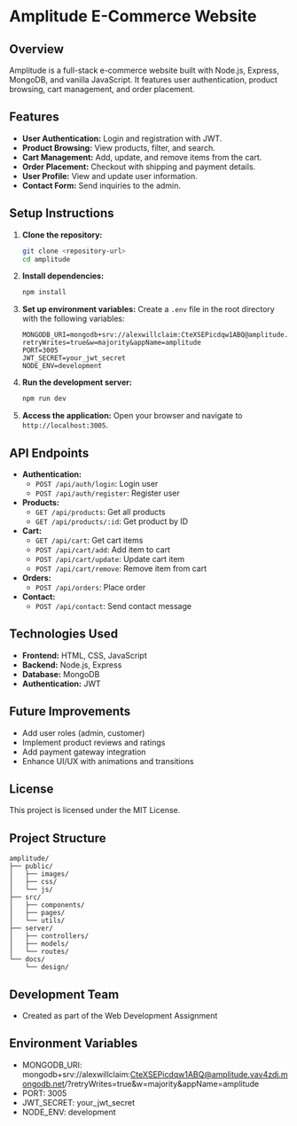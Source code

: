 # Amplitude E-Commerce Website

## Overview
Amplitude is a full-stack e-commerce website built with Node.js, Express, MongoDB, and vanilla JavaScript. It features user authentication, product browsing, cart management, and order placement.

## Features
- **User Authentication:** Login and registration with JWT.
- **Product Browsing:** View products, filter, and search.
- **Cart Management:** Add, update, and remove items from the cart.
- **Order Placement:** Checkout with shipping and payment details.
- **User Profile:** View and update user information.
- **Contact Form:** Send inquiries to the admin.

## Setup Instructions
1. **Clone the repository:**
   ```bash
   git clone <repository-url>
   cd amplitude
   ```
2. **Install dependencies:**
   ```bash
   npm install
   ```
3. **Set up environment variables:**
   Create a `.env` file in the root directory with the following variables:
   ```
   MONGODB_URI=mongodb+srv://alexwillclaim:CteXSEPicdqw1ABQ@amplitude.vav4zdj.mongodb.net/?retryWrites=true&w=majority&appName=amplitude
   PORT=3005
   JWT_SECRET=your_jwt_secret
   NODE_ENV=development
   ```
4. **Run the development server:**
   ```bash
   npm run dev
   ```
5. **Access the application:**
   Open your browser and navigate to `http://localhost:3005`.

## API Endpoints
- **Authentication:**
  - `POST /api/auth/login`: Login user
  - `POST /api/auth/register`: Register user
- **Products:**
  - `GET /api/products`: Get all products
  - `GET /api/products/:id`: Get product by ID
- **Cart:**
  - `GET /api/cart`: Get cart items
  - `POST /api/cart/add`: Add item to cart
  - `POST /api/cart/update`: Update cart item
  - `POST /api/cart/remove`: Remove item from cart
- **Orders:**
  - `POST /api/orders`: Place order
- **Contact:**
  - `POST /api/contact`: Send contact message

## Technologies Used
- **Frontend:** HTML, CSS, JavaScript
- **Backend:** Node.js, Express
- **Database:** MongoDB
- **Authentication:** JWT

## Future Improvements
- Add user roles (admin, customer)
- Implement product reviews and ratings
- Add payment gateway integration
- Enhance UI/UX with animations and transitions

## License
This project is licensed under the MIT License.

## Project Structure
```
amplitude/
├── public/
│   ├── images/
│   ├── css/
│   └── js/
├── src/
│   ├── components/
│   ├── pages/
│   └── utils/
├── server/
│   ├── controllers/
│   ├── models/
│   └── routes/
└── docs/
    └── design/
```

## Development Team
- Created as part of the Web Development Assignment 

## Environment Variables
- MONGODB_URI: mongodb+srv://alexwillclaim:CteXSEPicdqw1ABQ@amplitude.vav4zdj.mongodb.net/?retryWrites=true&w=majority&appName=amplitude
- PORT: 3005
- JWT_SECRET: your_jwt_secret
- NODE_ENV: development 